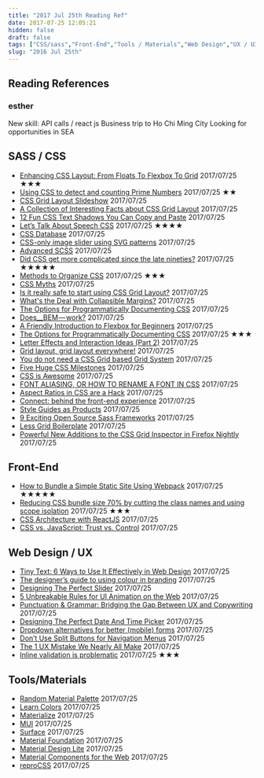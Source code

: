 ```yaml
---
title: "2017 Jul 25th Reading Ref"
date: 2017-07-25 12:05:21
hidden: false
draft: false
tags: ["CSS/sass","Front-End","Tools / Materials","Web Design","UX / UI"]
slug: "2016 Jul 25th"
---
```


## Reading References
### esther
New skill: API calls / react js
Business trip to Ho Chi Ming City
Looking for opportunities in SEA

<!--more-->

## SASS / CSS
- [Enhancing CSS Layout: From Floats To Flexbox To Grid](https://www.smashingmagazine.com/2017/07/enhancing-css-layout-floats-flexbox-grid/) 2017/07/25 ★★★
- [Using CSS to detect and counting Prime Numbers](https://github.com/xieranmaya/blog/issues/12) 2017/07/25 ★★
- [CSS Grid Layout Slideshow](https://tympanus.net/codrops/2017/07/19/css-grid-layout-slideshow/) 2017/07/25
- [A Collection of Interesting Facts about CSS Grid Layout](https://css-tricks.com/collection-interesting-facts-css-grid-layout/) 2017/07/25
- [12 Fun CSS Text Shadows You Can Copy and Paste](https://designshack.net/articles/css/12-fun-css-text-shadows-you-can-copy-and-paste/) 2017/07/25
- [Let’s Talk About Speech CSS](https://css-tricks.com/lets-talk-speech-css/) 2017/07/25 ★★★★
- [CSS Database](https://jonathantneal.github.io/css-db/) 2017/07/25
- [CSS-only image slider using SVG patterns](https://codepen.io/damianmuti/full/OgBWej/) 2017/07/25
- [Advanced SCSS](https://gist.github.com/jareware/4738651) 2017/07/25
- [Did CSS get more complicated since the late nineties?](https://hiddedevries.nl/en/blog/2017-07-03-did-css-get-more-complicated-since-the-late-nineties) 2017/07/25 ★★★★★
- [Methods to Organize CSS](https://css-tricks.com/methods-organize-css/) 2017/07/25 ★★★
- [CSS Myths](https://medium.com/surviving-css/css-myths-6b7c159795aa) 2017/07/25
- [Is it really safe to start using CSS Grid Layout?](https://www.rachelandrew.co.uk/archives/2017/07/04/is-it-really-safe-to-start-using-css-grid-layout/) 2017/07/25
- [What's the Deal with Collapsible Margins?](https://bitsofco.de/collapsible-margins/) 2017/07/25
- [The Options for Programmatically Documenting CSS](https://css-tricks.com/options-programmatically-documenting-css/) 2017/07/25
- [Does__BEM — work?](https://medium.com/@jackappleby/does-bem-work-945c523116c) 2017/07/25
- [A Friendly Introduction to Flexbox for Beginners](https://www.sitepoint.com/flexbox-css-flexible-box-layout/) 2017/07/25
- [The Options for Programmatically Documenting CSS](https://css-tricks.com/options-programmatically-documenting-css/) 2017/07/25 ★★★
- [Letter Effects and Interaction Ideas (Part 2)](https://tympanus.net/codrops/2017/07/05/letter-effects-and-interaction-ideas-part-2/) 2017/07/25
- [Grid layout, grid layout everywhere!](https://fettblog.eu/grid-concepts/) 2017/07/25
- [You do not need a CSS Grid based Grid System](https://www.rachelandrew.co.uk/archives/2017/07/01/you-do-not-need-a-css-grid-based-grid-system/) 2017/07/25
- [Five Huge CSS Milestones](http://mediatemple.net/blog/tips/five-huge-css-milestones/) 2017/07/25
- [CSS is Awesome](https://css-tricks.com/css-is-awesome/) 2017/07/25
- [FONT ALIASING, OR HOW TO RENAME A FONT IN CSS](https://www.zachleat.com/web/rename-font/) 2017/07/25
- [Aspect Ratios in CSS are a Hack](https://www.bram.us/2017/06/16/aspect-ratios-in-css-are-a-hack/) 2017/07/25
- [Connect: behind the front-end experience](https://stripe.com/blog/connect-front-end-experience) 2017/07/25
- [Style Guides as Products](https://seesparkbox.com/foundry/style_guides_as_products) 2017/07/25
- [9 Exciting Open Source Sass Frameworks](https://www.webdesignerdepot.com/2017/06/9-exciting-open-source-sass-frameworks/) 2017/07/25
- [Less Grid Boilerplate](https://github.com/joeberthelot88/Less-Grid-Boilerplate) 2017/07/25
- [Powerful New Additions to the CSS Grid Inspector in Firefox Nightly](https://hacks.mozilla.org/2017/06/new-css-grid-layout-panel-in-firefox-nightly/) 2017/07/25

## Front-End
- [How to Bundle a Simple Static Site Using Webpack](https://www.sitepoint.com/bundle-static-site-webpack/) 2017/07/25 ★★★★★
- [Reducing CSS bundle size 70% by cutting the class names and using scope isolation](https://medium.freecodecamp.org/reducing-css-bundle-size-70-by-cutting-the-class-names-and-using-scope-isolation-625440de600b) 2017/07/25 ★★★
- [CSS Architecture with ReactJS](https://cheesecakelabs.com/blog/css-architecture-reactjs/) 2017/07/25
- [CSS vs. JavaScript: Trust vs. Control](https://christianheilmann.com/2017/06/21/css-vs-javascript-trust-vs-control/) 2017/07/25

## Web Design / UX
- [Tiny Text: 6 Ways to Use It Effectively in Web Design](https://designshack.net/articles/typography/tiny-text-web-design/) 2017/07/25
- [The designer’s guide to using colour in branding](http://www.creativebloq.com/features/the-designers-guide-to-using-colour-in-branding) 2017/07/25
- [Designing The Perfect Slider](https://www.smashingmagazine.com/2017/07/designing-perfect-slider/) 2017/07/25
- [5 Unbreakable Rules for UI Animation on the Web](https://www.webdesignerdepot.com/2017/07/5-unbreakable-rules-for-ui-animation-on-the-web/) 2017/07/25
- [Punctuation & Grammar: Bridging the Gap Between UX and Copywriting](https://www.sitepoint.com/bridging-gap-between-ux-and-copywriting/) 2017/07/25
- [Designing The Perfect Date And Time Picker](https://www.smashingmagazine.com/2017/07/designing-perfect-date-time-picker/) 2017/07/25
- [Dropdown alternatives for better (mobile) forms](https://medium.com/@kollinz/dropdown-alternatives-for-better-mobile-forms-53e40d641b53) 2017/07/25
- [Don’t Use Split Buttons for Navigation Menus](https://www.nngroup.com/articles/split-buttons-navigation/) 2017/07/25
- [The 1 UX Mistake We Nearly All Make](https://www.webdesignerdepot.com/2017/07/the-1-ux-mistake-we-nearly-all-make/) 2017/07/25
- [Inline validation is problematic](https://medium.com/simple-human/inline-validation-is-problematic-399dd01d436f) 2017/07/25 ★★★

## Tools/Materials
- [Random Material Palette](http://www.threebu.it/random-material-palette/) 2017/07/25
- [Learn Colors](https://www.canva.com/colors/) 2017/07/25
- [Materialize](http://materializecss.com/) 2017/07/25
- [MUI](https://www.muicss.com/) 2017/07/25
- [Surface](http://mildrenben.github.io/surface/) 2017/07/25
- [Material Foundation](https://eucalyptuss.github.io/material-foundation/) 2017/07/25
- [Material Design Lite](https://getmdl.io/) 2017/07/25
- [Material Components for the Web](https://material.io/components/web/) 2017/07/25
- [reproCSS](https://tomhodgins.github.io/reprocss/) 2017/07/25
